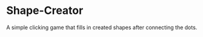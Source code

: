 Shape-Creator
=============

A simple clicking game that fills in created shapes after connecting the dots.
